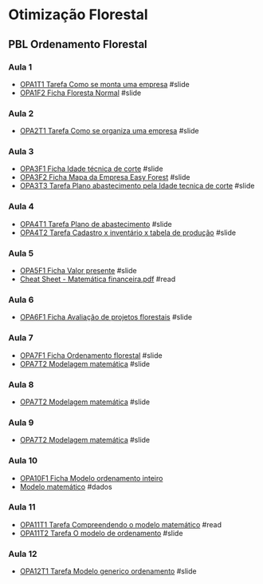 # Otimização Florestal

## PBL Ordenamento Florestal

### Aula 1

- [OPA1T1 Tarefa Como se monta uma empresa](https://htmlpreview.github.io/?https://github.com/Gorgens/otimizacao/blob/main/pbl%20ordenamento/OPA1T1%20Tarefa%20Como%20se%20monta%20uma%20empresa/index.html) #slide
- [OPA1F2 Ficha Floresta Normal](https://htmlpreview.github.io/?https://github.com/Gorgens/otimizacao/blob/main/pbl%20ordenamento/OPA1F2%20Ficha%20Floresta%20Normal/index.html) #slide

### Aula 2

- [OPA2T1 Tarefa Como se organiza uma empresa](https://htmlpreview.github.io/?https://github.com/Gorgens/otimizacao/blob/main/pbl%20ordenamento/OPA2T1%20Tarefa%20Como%20se%20organiza%20uma%20empresa/index.html) #slide

### Aula 3

- [OPA3F1 Ficha Idade técnica de corte](https://htmlpreview.github.io/?https://github.com/Gorgens/otimizacao/blob/main/pbl%20ordenamento/OPA3F1%20Ficha%20Idade%20tecnica%20de%20corte/index.html) #slide
- [OPA3F2 Ficha Mapa da Empresa Easy Forest](https://htmlpreview.github.io/?https://github.com/Gorgens/otimizacao/blob/main/pbl%20ordenamento/OPA3F2%20Ficha%20Mapa%20da%20Empresa%20Easy%20Forest/index.html) #slide
- [OPA3T3 Tarefa Plano abastecimento pela Idade tecnica de corte](https://htmlpreview.github.io/?https://github.com/Gorgens/otimizacao/blob/main/pbl%20ordenamento/OPA3T3%20Tarefa%20Plano%20abastecimento%20pela%20Idade%20tecnica%20de%20corte/index.html) #slide 

### Aula 4
- [OPA4T1 Tarefa Plano de abastecimento](https://htmlpreview.github.io/?https://github.com/Gorgens/otimizacao/blob/main/pbl%20ordenamento/OPA4T1%20Tarefa%20Plano%20de%20abastecimento/index.html) #slide
- [OPA4T2  Tarefa Cadastro x inventário x tabela de produção](https://htmlpreview.github.io/?https://github.com/Gorgens/otimizacao/blob/main/pbl%20ordenamento/OPA4T2%20%20Tarefa%20Cadastro%20x%20inventario%20x%20tabela%20de%20producao/index.html) #slide

### Aula 5
- [OPA5F1 Ficha Valor presente](https://htmlpreview.github.io/?https://github.com/Gorgens/otimizacao/blob/main/pbl%20ordenamento/OPA5F1%20Ficha%20Valor%20presente/index.html) #slide
- [Cheat Sheet - Matemática financeira.pdf](https://github.com/Gorgens/otimizacao/blob/main/pbl%20ordenamento/OPA6F1%20Ficha%20Avaliacao%20de%20projetos%20florestais/Cheat%20Sheet%20-%20Matematica%20financeira.pdf) #read 

### Aula 6
- [OPA6F1 Ficha Avaliação de projetos florestais](https://htmlpreview.github.io/?https://github.com/Gorgens/otimizacao/blob/main/pbl%20ordenamento/OPA6F1%20Ficha%20Avaliacao%20de%20projetos%20florestais/index.html) #slide 

### Aula 7
- [OPA7F1 Ficha Ordenamento florestal](https://htmlpreview.github.io/?https://github.com/Gorgens/otimizacao/blob/main/pbl%20ordenamento/OPA7F1%20Ficha%20Ordenamento%20florestal/index.html) #slide 
- [OPA7T2 Modelagem matemática](https://htmlpreview.github.io/?https://github.com/Gorgens/otimizacao/blob/main/pbl%20ordenamento/OPA7T2%20Tarefa%20Modelagem%20matematica/index.html) #slide 

### Aula 8

- [OPA7T2 Modelagem matemática](https://htmlpreview.github.io/?https://github.com/Gorgens/otimizacao/blob/main/pbl%20ordenamento/OPA7T2%20Tarefa%20Modelagem%20matematica/index.html) #slide 

### Aula 9
- [OPA7T2 Modelagem matemática](https://htmlpreview.github.io/?https://github.com/Gorgens/otimizacao/blob/main/pbl%20ordenamento/OPA7T2%20Tarefa%20Modelagem%20matematica/index.html) #slide 

### Aula 10
- [OPA10F1 Ficha Modelo ordenamento inteiro](https://htmlpreview.github.io/?https://github.com/Gorgens/otimizacao/blob/main/pbl%20ordenamento/OPA10F1%20Ficha%20Modelo%20ordenamento%20inteiro/index.html)
- [Modelo matemático](https://github.com/Gorgens/otimizacao/blob/main/pbl%20ordenamento/gerador-pl/exemplo.lp) #dados 

### Aula 11
- [OPA11T1 Tarefa Compreendendo o modelo matemático](https://github.com/Gorgens/otimizacao/blob/main/pbl%20ordenamento/OPA11T1/OPA11T1%20Tarefa%20Compreendendo%20o%20modelo%20matematico.pdf) #read
- [OPA11T2 Tarefa O modelo de ordenamento](https://htmlpreview.github.io/?https://github.com/Gorgens/otimizacao/blob/main/pbl%20ordenamento/OPA11T2%20Tarefa%20O%20modelo%20de%20ordenamento/index.html) #slide

### Aula 12
- [OPA12T1 Tarefa Modelo generico ordenamento](https://htmlpreview.github.io/?https://github.com/Gorgens/otimizacao/blob/main/pbl%20ordenamento/OPA12T1%20Tarefa%20Modelo%20generico%20ordenamento/index.html) #slide